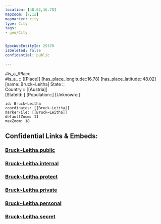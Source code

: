 ```yaml
---
location: [48.02,16.78] 
mapzoom: [7,12] 
mapmarker: city 
type: City
tags:
- geo/City


SpocWebEntityId: 29370
isDeleted: false
confidential: public

---
```

#is_a_/Place  
#is_a_ :: [[Place]] 
[has_place_longitude::16.78] 
[has_place_latitude::48.02] 
[name::Bruck~Leitha] 
State ::  
Country :: [[Austria]]  
[StateId::] 
[Population::] 
[Unknown::] 


```leaflet
id: Bruck~Leitha
coordinates: [[Bruck~Leitha]] 
markerFile: [[Bruck~Leitha]] 
defaultZoom: 11 
maxZoom: 18
```


## Confidential Links & Embeds: 

### [Bruck~Leitha.public](/_public/\Earth\Continent\Europe\Europe~Central\Austria\Austrias_States\Burgenland\CityBruck~Leitha.public.md) 

### [Bruck~Leitha.internal](/_internal/\Earth\Continent\Europe\Europe~Central\Austria\Austrias_States\Burgenland\CityBruck~Leitha.internal.md) 

### [Bruck~Leitha.protect](/_protect/\Earth\Continent\Europe\Europe~Central\Austria\Austrias_States\Burgenland\CityBruck~Leitha.protect.md) 

### [Bruck~Leitha.private](/_private/\Earth\Continent\Europe\Europe~Central\Austria\Austrias_States\Burgenland\CityBruck~Leitha.private.md) 

### [Bruck~Leitha.personal](/_personal/\Earth\Continent\Europe\Europe~Central\Austria\Austrias_States\Burgenland\CityBruck~Leitha.personal.md) 

### [Bruck~Leitha.secret](/_secret/\Earth\Continent\Europe\Europe~Central\Austria\Austrias_States\Burgenland\CityBruck~Leitha.secret.md)


